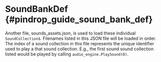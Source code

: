 SoundBankDef         {#pindrop_guide_sound_bank_def}
============

Another file, sounds_assets.json, is used to load these individual
`SoundCollection`s.  Filenames listed in this JSON file will be loaded in
order.  The index of a sound collection in this file represents the unique
identifier used to play a that sound collection.   E.g., the first sound
sound collection listed would be played by calling
`audio_engine.PlaySound(0)`.

